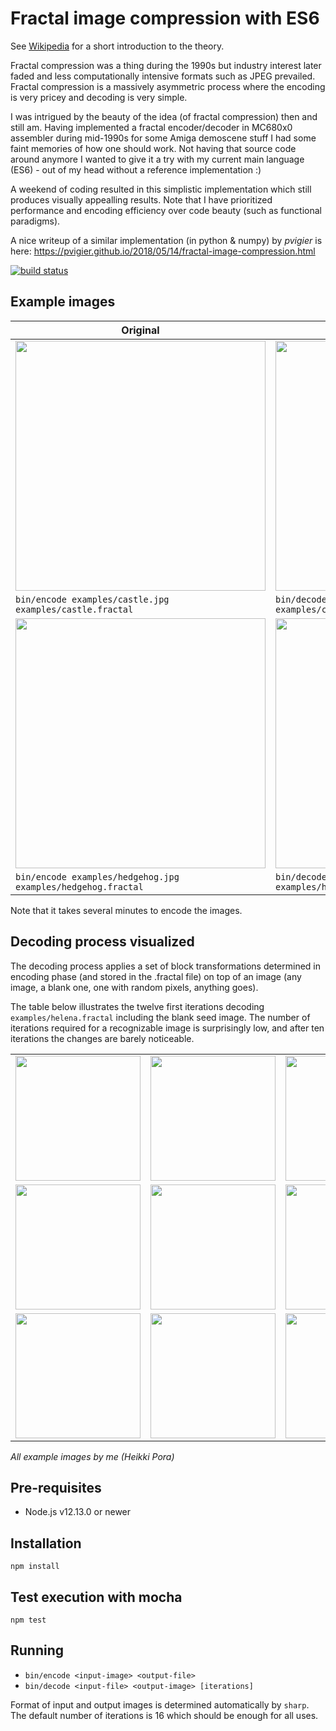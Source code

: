 # Fractal image compression with ES6

See [Wikipedia](https://en.wikipedia.org/wiki/Fractal_compression) for a short introduction to the theory.

Fractal compression was a thing during the 1990s but industry interest later faded and less computationally intensive formats such as JPEG prevailed. Fractal compression is a massively asymmetric process where the encoding is very pricey and decoding is very simple.

I was intrigued by the beauty of the idea (of fractal compression) then and still am. Having implemented a fractal encoder/decoder in MC680x0 assembler during mid-1990s for some Amiga demoscene stuff I had some faint memories of how one should work. Not having that source code around anymore I wanted to give it a try with my current main language (ES6) - out of my head without a reference implementation :)

A weekend of coding resulted in this simplistic implementation which still produces visually appealling results.
Note that I have prioritized performance and encoding efficiency over code beauty (such as functional paradigms).

A nice writeup of a similar implementation (in python & numpy) by *pvigier* is here: https://pvigier.github.io/2018/05/14/fractal-image-compression.html

[![build status](https://travis-ci.org/heikkipora/js-fractal-compression.svg?branch=master)](https://travis-ci.org/heikkipora/js-fractal-compression)

## Example images

| Original | Compressed |
| -------- | ---------- |
| <img src="https://raw.github.com/heikkipora/js-fractal-compression/master/examples/castle.jpg" width="400"/> | <img src="https://raw.github.com/heikkipora/js-fractal-compression/master/examples/castle.decoded.jpg" width="400"/> |
| ```bin/encode examples/castle.jpg examples/castle.fractal``` | ```bin/decode examples/castle.fractal examples/castle.decoded.jpg``` |
| <img src="https://raw.github.com/heikkipora/js-fractal-compression/master/examples/hedgehog.jpg" width="400"/> | <img src="https://raw.github.com/heikkipora/js-fractal-compression/master/examples/hedgehog.decoded.jpg" width="400"/> |
| ```bin/encode examples/hedgehog.jpg examples/hedgehog.fractal``` | ```bin/decode examples/hedgehog.fractal examples/hedgehog.decoded.jpg``` |

Note that it takes several minutes to encode the images.

## Decoding process visualized

The decoding process applies a set of block transformations determined in encoding phase (and stored in the .fractal file) on top of an image (any image, a blank one, one with random pixels, anything goes).

The table below illustrates the twelve first iterations decoding ```examples/helena.fractal``` including the blank seed image. The number of iterations required for a recognizable image is surprisingly low, and after ten iterations the changes are barely noticeable.

|     |      |      |      |
| --- | ---- | ---- | ---- |
| <img src="https://raw.github.com/heikkipora/js-fractal-compression/master/examples/helena-0.png" width="200"/> | <img src="https://raw.github.com/heikkipora/js-fractal-compression/master/examples/helena-1.png" width="200"/> | <img src="https://raw.github.com/heikkipora/js-fractal-compression/master/examples/helena-2.png" width="200"/> | <img src="https://raw.github.com/heikkipora/js-fractal-compression/master/examples/helena-3.png" width="200"/> |
| <img src="https://raw.github.com/heikkipora/js-fractal-compression/master/examples/helena-4.png" width="200"/> | <img src="https://raw.github.com/heikkipora/js-fractal-compression/master/examples/helena-5.png" width="200"/> | <img src="https://raw.github.com/heikkipora/js-fractal-compression/master/examples/helena-6.png" width="200"/> | <img src="https://raw.github.com/heikkipora/js-fractal-compression/master/examples/helena-7.png" width="200"/> |
| <img src="https://raw.github.com/heikkipora/js-fractal-compression/master/examples/helena-8.png" width="200"/> | <img src="https://raw.github.com/heikkipora/js-fractal-compression/master/examples/helena-9.png" width="200"/> | <img src="https://raw.github.com/heikkipora/js-fractal-compression/master/examples/helena-10.png" width="200"/> | <img src="https://raw.github.com/heikkipora/js-fractal-compression/master/examples/helena-11.png" width="200"/> |


*All example images by me (Heikki Pora)*

## Pre-requisites

- Node.js v12.13.0 or newer

## Installation

```npm install```

## Test execution with mocha

```npm test```

## Running

- ```bin/encode <input-image> <output-file>```
- ```bin/decode <input-file> <output-image> [iterations]```

Format of input and output images is determined automatically by ```sharp```. The default number of iterations is 16 which should be enough for all uses.

